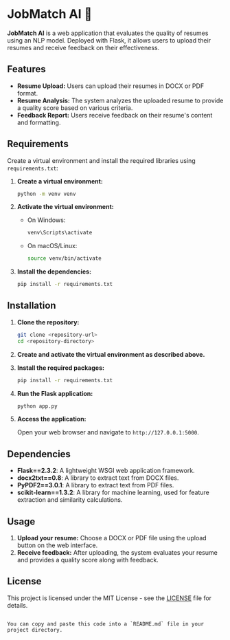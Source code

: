 # JobMatch AI 👔

**JobMatch AI** is a web application that evaluates the quality of resumes using an NLP model. Deployed with Flask, it allows users to upload their resumes and receive feedback on their effectiveness.

## Features

- **Resume Upload:** Users can upload their resumes in DOCX or PDF format.
- **Resume Analysis:** The system analyzes the uploaded resume to provide a quality score based on various criteria.
- **Feedback Report:** Users receive feedback on their resume's content and formatting.

## Requirements

Create a virtual environment and install the required libraries using `requirements.txt`:

1. **Create a virtual environment:**

   ```bash
   python -m venv venv
   ```

2. **Activate the virtual environment:**

   - On Windows:

     ```bash
     venv\Scripts\activate
     ```

   - On macOS/Linux:

     ```bash
     source venv/bin/activate
     ```

3. **Install the dependencies:**

   ```bash
   pip install -r requirements.txt
   ```

## Installation

1. **Clone the repository:**

   ```bash
   git clone <repository-url>
   cd <repository-directory>
   ```

2. **Create and activate the virtual environment as described above.**

3. **Install the required packages:**

   ```bash
   pip install -r requirements.txt
   ```

4. **Run the Flask application:**

   ```bash
   python app.py
   ```

5. **Access the application:**

   Open your web browser and navigate to `http://127.0.0.1:5000`.

## Dependencies

- **Flask==2.3.2**: A lightweight WSGI web application framework.
- **docx2txt==0.8**: A library to extract text from DOCX files.
- **PyPDF2==3.0.1**: A library to extract text from PDF files.
- **scikit-learn==1.3.2**: A library for machine learning, used for feature extraction and similarity calculations.

## Usage

1. **Upload your resume:** Choose a DOCX or PDF file using the upload button on the web interface.
2. **Receive feedback:** After uploading, the system evaluates your resume and provides a quality score along with feedback.

## License

This project is licensed under the MIT License - see the [LICENSE](LICENSE) file for details.
```

You can copy and paste this code into a `README.md` file in your project directory.
